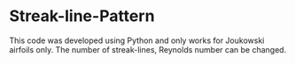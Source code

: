 # Streak-line-Pattern
This code was developed using Python and only works for Joukowski airfoils only. The number of streak-lines, Reynolds number can be changed.

